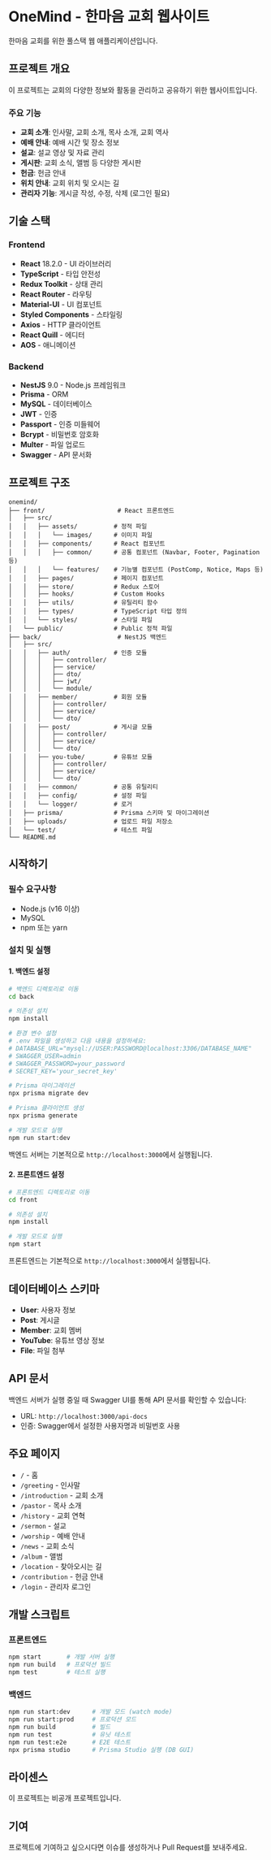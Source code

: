 # OneMind - 한마음 교회 웹사이트

한마음 교회를 위한 풀스택 웹 애플리케이션입니다.

## 프로젝트 개요

이 프로젝트는 교회의 다양한 정보와 활동을 관리하고 공유하기 위한 웹사이트입니다.

### 주요 기능

- **교회 소개**: 인사말, 교회 소개, 목사 소개, 교회 역사
- **예배 안내**: 예배 시간 및 장소 정보
- **설교**: 설교 영상 및 자료 관리
- **게시판**: 교회 소식, 앨범 등 다양한 게시판
- **헌금**: 헌금 안내
- **위치 안내**: 교회 위치 및 오시는 길
- **관리자 기능**: 게시글 작성, 수정, 삭제 (로그인 필요)

## 기술 스택

### Frontend
- **React** 18.2.0 - UI 라이브러리
- **TypeScript** - 타입 안전성
- **Redux Toolkit** - 상태 관리
- **React Router** - 라우팅
- **Material-UI** - UI 컴포넌트
- **Styled Components** - 스타일링
- **Axios** - HTTP 클라이언트
- **React Quill** - 에디터
- **AOS** - 애니메이션

### Backend
- **NestJS** 9.0 - Node.js 프레임워크
- **Prisma** - ORM
- **MySQL** - 데이터베이스
- **JWT** - 인증
- **Passport** - 인증 미들웨어
- **Bcrypt** - 비밀번호 암호화
- **Multer** - 파일 업로드
- **Swagger** - API 문서화

## 프로젝트 구조

```
onemind/
├── front/                    # React 프론트엔드
│   ├── src/
│   │   ├── assets/          # 정적 파일
│   │   │   └── images/      # 이미지 파일
│   │   ├── components/      # React 컴포넌트
│   │   │   ├── common/      # 공통 컴포넌트 (Navbar, Footer, Pagination 등)
│   │   │   └── features/    # 기능별 컴포넌트 (PostComp, Notice, Maps 등)
│   │   ├── pages/           # 페이지 컴포넌트
│   │   ├── store/           # Redux 스토어
│   │   ├── hooks/           # Custom Hooks
│   │   ├── utils/           # 유틸리티 함수
│   │   ├── types/           # TypeScript 타입 정의
│   │   └── styles/          # 스타일 파일
│   └── public/              # Public 정적 파일
├── back/                     # NestJS 백엔드
│   ├── src/
│   │   ├── auth/            # 인증 모듈
│   │   │   ├── controller/
│   │   │   ├── service/
│   │   │   ├── dto/
│   │   │   ├── jwt/
│   │   │   └── module/
│   │   ├── member/          # 회원 모듈
│   │   │   ├── controller/
│   │   │   ├── service/
│   │   │   └── dto/
│   │   ├── post/            # 게시글 모듈
│   │   │   ├── controller/
│   │   │   ├── service/
│   │   │   └── dto/
│   │   ├── you-tube/        # 유튜브 모듈
│   │   │   ├── controller/
│   │   │   ├── service/
│   │   │   └── dto/
│   │   ├── common/          # 공통 유틸리티
│   │   ├── config/          # 설정 파일
│   │   └── logger/          # 로거
│   ├── prisma/              # Prisma 스키마 및 마이그레이션
│   ├── uploads/             # 업로드 파일 저장소
│   └── test/                # 테스트 파일
└── README.md
```

## 시작하기

### 필수 요구사항

- Node.js (v16 이상)
- MySQL
- npm 또는 yarn

### 설치 및 실행

#### 1. 백엔드 설정

```bash
# 백엔드 디렉토리로 이동
cd back

# 의존성 설치
npm install

# 환경 변수 설정
# .env 파일을 생성하고 다음 내용을 설정하세요:
# DATABASE_URL="mysql://USER:PASSWORD@localhost:3306/DATABASE_NAME"
# SWAGGER_USER=admin
# SWAGGER_PASSWORD=your_password
# SECRET_KEY='your_secret_key'

# Prisma 마이그레이션
npx prisma migrate dev

# Prisma 클라이언트 생성
npx prisma generate

# 개발 모드로 실행
npm run start:dev
```

백엔드 서버는 기본적으로 `http://localhost:3000`에서 실행됩니다.

#### 2. 프론트엔드 설정

```bash
# 프론트엔드 디렉토리로 이동
cd front

# 의존성 설치
npm install

# 개발 모드로 실행
npm start
```

프론트엔드는 기본적으로 `http://localhost:3000`에서 실행됩니다.

## 데이터베이스 스키마

- **User**: 사용자 정보
- **Post**: 게시글
- **Member**: 교회 멤버
- **YouTube**: 유튜브 영상 정보
- **File**: 파일 첨부

## API 문서

백엔드 서버가 실행 중일 때 Swagger UI를 통해 API 문서를 확인할 수 있습니다:
- URL: `http://localhost:3000/api-docs`
- 인증: Swagger에서 설정한 사용자명과 비밀번호 사용

## 주요 페이지

- `/` - 홈
- `/greeting` - 인사말
- `/introduction` - 교회 소개
- `/pastor` - 목사 소개
- `/history` - 교회 연혁
- `/sermon` - 설교
- `/worship` - 예배 안내
- `/news` - 교회 소식
- `/album` - 앨범
- `/location` - 찾아오시는 길
- `/contribution` - 헌금 안내
- `/login` - 관리자 로그인

## 개발 스크립트

### 프론트엔드
```bash
npm start       # 개발 서버 실행
npm run build   # 프로덕션 빌드
npm test        # 테스트 실행
```

### 백엔드
```bash
npm run start:dev      # 개발 모드 (watch mode)
npm run start:prod     # 프로덕션 모드
npm run build          # 빌드
npm run test           # 유닛 테스트
npm run test:e2e       # E2E 테스트
npx prisma studio      # Prisma Studio 실행 (DB GUI)
```

## 라이센스

이 프로젝트는 비공개 프로젝트입니다.

## 기여

프로젝트에 기여하고 싶으시다면 이슈를 생성하거나 Pull Request를 보내주세요.